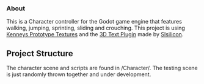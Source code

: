 ### About
This is a Character controller for the Godot game engine that features walking, jumping, sprinting, sliding and crouching.
This project is using [Kenneys Prototype Textures](https://www.kenney.nl/assets/prototype-textures) and the
[3D Text Plugin](https://github.com/SIsilicon/Godot-3D-text-plugin) made by [SIsilicon](https://github.com/SIsilicon).

## Project Structure
The character scene and scripts are found in /Character/.
The testing scene is just randomly thrown together and under development.
